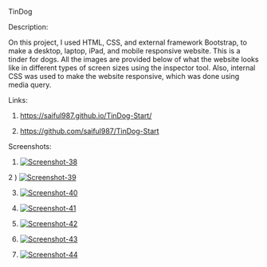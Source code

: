 TinDog

Description:

On this project, I used HTML, CSS, and external framework Bootstrap, to make a desktop, laptop, iPad, and mobile responsive website. This is a tinder for dogs. All the images are provided below of what the website looks like in different types of screen sizes using the inspector tool. Also, internal CSS was used to make the website responsive, which was done using media query. 

Links:

1) https://saiful987.github.io/TinDog-Start/

2) https://github.com/saiful987/TinDog-Start

Screenshots:

1) <a href="https://ibb.co/3CtbMmz"><img src="https://i.ibb.co/3CtbMmz/Screenshot-38.png" alt="Screenshot-38" border="0"></a>

2 ) <a href="https://ibb.co/0Dq5Jpq"><img src="https://i.ibb.co/0Dq5Jpq/Screenshot-39.png" alt="Screenshot-39" border="0"></a>

3) <a href="https://ibb.co/qBpm8mq"><img src="https://i.ibb.co/qBpm8mq/Screenshot-40.png" alt="Screenshot-40" border="0"></a>

4) <a href="https://ibb.co/xqtsdnt"><img src="https://i.ibb.co/xqtsdnt/Screenshot-41.png" alt="Screenshot-41" border="0"></a>

5) <a href="https://ibb.co/G7Vgz4K"><img src="https://i.ibb.co/G7Vgz4K/Screenshot-42.png" alt="Screenshot-42" border="0"></a>

6) <a href="https://ibb.co/yqyYqXm"><img src="https://i.ibb.co/yqyYqXm/Screenshot-43.png" alt="Screenshot-43" border="0"></a>

7) <a href="https://ibb.co/kcCkcDV"><img src="https://i.ibb.co/kcCkcDV/Screenshot-44.png" alt="Screenshot-44" border="0"></a>
